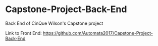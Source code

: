 # Capstone-Project-Back-End
Back End of CinQue Wilson's Capstone project

Link to Front End: https://github.com/Automata2017/Capstone-Project-Back-End
